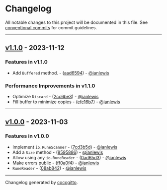 # Changelog

All notable changes to this project will be documented in this file. See [conventional commits](https://www.conventionalcommits.org/) for commit guidelines.

---

## [v1.1.0] - 2023-11-12

### Features in v1.1.0

- Add `Buffered` method. - ([aad6594](https://github.com/ianlewis/runeio/commit/aad6594d075a517ff0682496089a071d4a615ad6)) - [@ianlewis](https://github.com/ianlewis)

### Performance Improvements in v1.1.0

- Optimize `Discard` - ([2cc6be3](https://github.com/ianlewis/runeio/commit/2cc6be3fcbfcf0defdd50c2a65207774dfd412b8)) - [@ianlewis](https://github.com/ianlewis)
- Fill buffer to minimize copies - ([efc16b7](https://github.com/ianlewis/runeio/commit/efc16b7242c42094a9c08511a7e70e2f31447df7)) - [@ianlewis](https://github.com/ianlewis)

---

## [v1.0.0] - 2023-11-03

### Features in v1.0.0

- Implement `io.RuneScanner` - ([7cd3b5d](https://github.com/ianlewis/runeio/commit/7cd3b5d90e3db347d88cc8c74891f5910f8e3d8d)) - [@ianlewis](https://github.com/ianlewis)
- Add a `Size` method - ([8595886](https://github.com/ianlewis/runeio/commit/8595886a4c7bddd64b41acb7bffab31c5ca3dcf8)) - [@ianlewis](https://github.com/ianlewis)
- Allow using any `io.RuneReader` - ([0ad65d3](https://github.com/ianlewis/runeio/commit/0ad65d3a47c197e088f8ed8fa5ff566d77bcfec5)) - [@ianlewis](https://github.com/ianlewis)
- Make errors public - ([ff0a0f4](https://github.com/ianlewis/runeio/commit/ff0a0f484d4c3ba667f099ba38d7fa898c1009c8)) - [@ianlewis](https://github.com/ianlewis)
- `RuneReader` - ([08ab842](https://github.com/ianlewis/runeio/commit/08ab842b162ef5d97ad3800ee18e7c7835ecc259)) - [@ianlewis](https://github.com/ianlewis)

---

Changelog generated by [cocogitto](https://github.com/cocogitto/cocogitto).

[v1.0.0]: https://github.com/ianlewis/runeio/releases/tag/v1.0.0
[v1.1.0]: https://github.com/ianlewis/runeio/releases/tag/v1.1.0
